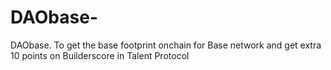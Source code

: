 # DAObase-
DAObase. To get the base footprint onchain for Base network and get extra 10 points on Builderscore in Talent Protocol
